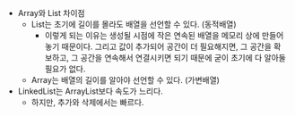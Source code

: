 - Array와 List 차이점 
	- List는 초기에 길이를 몰라도 배열을 선언할 수 있다. (동적배열)
		- 이렇게 되는 이유는 생성될 시점에 작은 연속된 배열을 메모리 상에 만들어 놓기 때문이다. 그리고 값이 추가되어 공간이 더 필요해지면, 그 공간을 확보하고, 그 공간을 연속해서 연결시키면 되기 때문에 굳이 초기에 다 알아둘 필요가 없다. 
	- Array는 배열의 길이를 알아야 선언할 수 있다. (가변배열) 
- LinkedList는 ArrayList보다 속도가 느리다. 
	- 하지만, 추가와 삭제에서는 빠르다. 